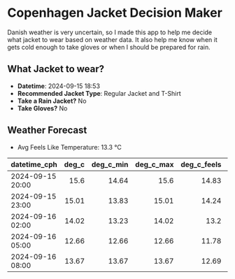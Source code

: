 
# Copenhagen Jacket Decision Maker

Danish weather is very uncertain, so I made this app to help me decide what jacket to wear based on weather data. 
It also help me know when it gets cold enough to take gloves or when I should be prepared for rain.

## What Jacket to wear?

- **Datetime**: 2024-09-15 18:53
- **Recommended Jacket Type**: Regular Jacket and T-Shirt
- **Take a Rain Jacket?** No
- **Take Gloves?** No

## Weather Forecast
- Avg Feels Like Temperature: 13.3 °C

| datetime_cph     |   deg_c |   deg_c_min |   deg_c_max |   deg_c_feels | weather   | wind   | rain   |
|:-----------------|--------:|------------:|------------:|--------------:|:----------|:-------|:-------|
| 2024-09-15 20:00 |   15.6  |       14.64 |       15.6  |         14.83 | Clouds    | Low    | None   |
| 2024-09-15 23:00 |   15.01 |       13.83 |       15.01 |         14.24 | Clouds    | Low    | None   |
| 2024-09-16 02:00 |   14.02 |       13.23 |       14.02 |         13.2  | Clouds    | Low    | None   |
| 2024-09-16 05:00 |   12.66 |       12.66 |       12.66 |         11.78 | Clouds    | Low    | None   |
| 2024-09-16 08:00 |   13.67 |       13.67 |       13.67 |         12.69 | Clouds    | Low    | None   |
        